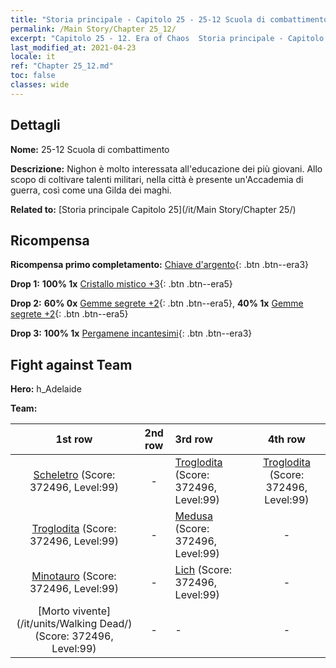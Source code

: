```yaml
---
title: "Storia principale - Capitolo 25 - 25-12 Scuola di combattimento"
permalink: /Main Story/Chapter 25_12/
excerpt: "Capitolo 25 - 12. Era of Chaos  Storia principale - Capitolo 25_12. 25-12 Scuola di combattimento"
last_modified_at: 2021-04-23
locale: it
ref: "Chapter 25_12.md"
toc: false
classes: wide
---
```


## Dettagli

 **Nome:** 25-12 Scuola di combattimento

 **Descrizione:** Nighon è molto interessata all'educazione dei più giovani. Allo scopo di coltivare talenti militari, nella città è presente un'Accademia di guerra, così come una Gilda dei maghi.

 **Related to:** [Storia principale Capitolo 25](/it/Main Story/Chapter 25/)

## Ricompensa

 **Ricompensa primo completamento:** [Chiave d'argento](/ItemsIT/con_693/){: .btn .btn--era3}

 **Drop 1:** **100% 1x** [Cristallo mistico +3](/ItemsIT/mat_87/){: .btn .btn--era5}

 **Drop 2:** **60% 0x** [Gemme segrete +2](/ItemsIT/mat_79/){: .btn .btn--era5}, **40% 1x** [Gemme segrete +2](/ItemsIT/mat_79/){: .btn .btn--era5}

 **Drop 3:** **100% 1x** [Pergamene incantesimi](/ItemsIT/con_694/){: .btn .btn--era3}


## Fight against Team
 **Hero:** h_Adelaide

 **Team:**


  | 1st row | 2nd row | 3rd row | 4th row |
  |:----:|:----:|:----|:----:|
  | [Scheletro](/it/units/Skeleton/) (Score: 372496, Level:99)  | - | [Troglodita](/it/units/Troglodyte/) (Score: 372496, Level:99)  | [Troglodita](/it/units/Troglodyte/) (Score: 372496, Level:99)  |
  | [Troglodita](/it/units/Troglodyte/) (Score: 372496, Level:99)  | - | [Medusa](/it/units/Medusa/) (Score: 372496, Level:99)  | - |
  | [Minotauro](/it/units/Minotaur/) (Score: 372496, Level:99)  | - | [Lich](/it/units/Lich/) (Score: 372496, Level:99)  | - |
  | [Morto vivente](/it/units/Walking Dead/) (Score: 372496, Level:99)  | - | - | - |


